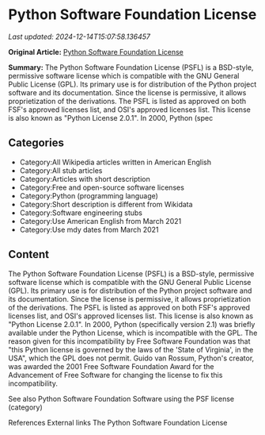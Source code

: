 # Python Software Foundation License

_Last updated: 2024-12-14T15:07:58.136457_

**Original Article:** [Python Software Foundation License](https://en.wikipedia.org/wiki/Python_Software_Foundation_License)

**Summary:** The Python Software Foundation License (PSFL) is a BSD-style, permissive software license which is compatible with the GNU General Public License (GPL). Its primary use is for distribution of the Python project software and its documentation. Since the license is permissive, it allows proprietization of the derivations. The PSFL is listed as approved on both FSF's approved licenses list, and OSI's approved licenses list.
This license is also known as "Python License 2.0.1".
In 2000, Python (spec

## Categories
- Category:All Wikipedia articles written in American English
- Category:All stub articles
- Category:Articles with short description
- Category:Free and open-source software licenses
- Category:Python (programming language)
- Category:Short description is different from Wikidata
- Category:Software engineering stubs
- Category:Use American English from March 2021
- Category:Use mdy dates from March 2021

## Content

The Python Software Foundation License (PSFL) is a BSD-style, permissive software license which is compatible with the GNU General Public License (GPL). Its primary use is for distribution of the Python project software and its documentation. Since the license is permissive, it allows proprietization of the derivations. The PSFL is listed as approved on both FSF's approved licenses list, and OSI's approved licenses list.
This license is also known as "Python License 2.0.1".
In 2000, Python (specifically version 2.1) was briefly available under the Python License, which is incompatible with the GPL.  The reason given for this incompatibility by Free Software Foundation was that "this Python license is governed by the laws of the 'State of Virginia', in the USA", which the GPL does not permit.
Guido van Rossum, Python's creator, was awarded the 2001 Free Software Foundation Award for the Advancement of Free Software for changing the license to fix this incompatibility.

See also
Python Software Foundation
Software using the PSF license (category)

References
External links
The Python Software Foundation License